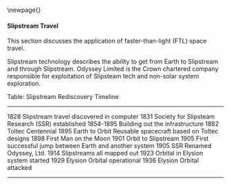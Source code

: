 \newpage{}

#### Slipstream Travel

This section discusses the application of faster-than-light (FTL) space travel.

Slipstream technology describes the ability to get from Earth to Slipstream and through Slipstream. Odyssey Limited is the Crown chartered company responsible for exploitation of Slipsteam tech and non-solar system exploration.

Table: Slipstream Rediscovery Timeline

----------  ------------------------------------------------------------
  1828      Slipstream travel discovered in computer
  1831      Society for Slipsteam Research (SSR) established
 1854-1895   Building out the infrastructure
  1882      Toltec Centennial
  1895      Earth to Orbit Reusable spacecraft based on Toltec designs
  1898      First Man on the Moon
  1901      Orbit to Slipstream
  1905      First successful jump between Earth and another system
  1905      SSR Renamed Odyssey, Ltd.
  1914      Slipstreams all mapped out
  1923      Orbital in Elysion system started
  1929      Elysion Orbital operational
  1936      Elysion Orbital attacked
----------  ------------------------------------------------------------
